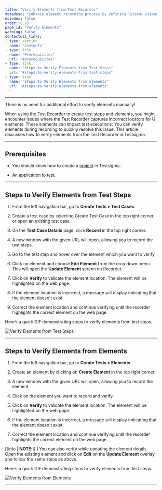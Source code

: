 ```yaml
---
title: "Verify Elements from Test Recorder"
metadesc: "Enhance element recording process by defining locator precedence on the test recorder for Link Text, Name, ID, CSS Selector, and XPath based on the priority."
noindex: false
order: 6.93
page_id: "Verify Elements"
warning: false
contextual_links:
- type: section
  name: "Contents"
- type: link
  name: "Prerequisites"
  url: "#prerequisites"
- type: link
  name: "Steps to Verify Elements from Test Steps"
  url: "#steps-to-verify-elements-from-test-steps"
- type: link
  name: "Steps to Verify Elements from Elements"
  url: "#steps-to-verify-elements-from-elements"
---
```


---


There is no need for additional effort to verify elements manually!

When using the Test Recorder to create test steps and elements, you might encounter issues where the Test Recorder captures incorrect locators for UI elements. These elements can impact test executions. You can verify elements during recording to quickly resolve this issue. This article discusses how to verify elements from the Test Recorder in Testsigma.


---

## **Prerequisites**

- You should know how to create a [project](https://testsigma.com/docs/projects/overview/) in Testsigma.

- An application to test.

---

## **Steps to Verify Elements from Test Steps**

1. From the left navigation bar, go to **Create Tests > Test Cases**.

2. Create a test case by selecting Create Test Case in the top right corner, or open an existing test case.

3. On the **Test Case Details** page, click **Record** in the top right corner.

4. A new window with the given URL will open, allowing you to record the test steps.

5. Go to the test step and hover over the element which you want to verify. 

6. Click on element and choose **Edit Element** from the drop down menu. This will open the **Update Element** screen on Recorder.

7. Click on **Verify** to validate the element location. The element will be highlighted on the web page.

8. If the element location is incorrect, a message will display indicating that the element doesn't exist.

9. Correct the element location and continue verifying until the recorder highlights the correct element on the web page.

Here’s a quick GIF demonstrating steps to verify elements from test steps.

![Verify Elements from Test Steps](https://s3.amazonaws.com/static-docs.testsigma.com/new_images/projects/applications/HighlightElement.gif)

---

## **Steps to Verify Elements from Elements**

1. From the left navigation bar, go to **Create Tests > Elements**.

2. Create an element by clicking on **Create Element** in the top right corner. 

3. A new window with the given URL will open, allowing you to record the element.

4. Click on the element you want to record and verify. 

5. Click on **Verify** to validate the element location. The element will be highlighted on the web page.

6. If the element location is incorrect, a message will display indicating that the element doesn't exist.

7. Correct the element location and continue verifying until the recorder highlights the correct element on the web page.

[[info | **NOTE**:]]
| You can also verify while updating the element details. Open the existing element and click on **Edit** on the **Update Element** overlay and follow the same steps as above. 


Here’s a quick GIF demonstrating steps to verify elements from test steps.

![Verify Elements from Elements](https://s3.amazonaws.com/static-docs.testsigma.com/new_images/projects/applications/ElementHighlisht-EC.gif)


---